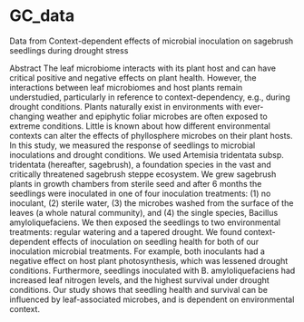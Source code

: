# GC_data
Data from Context-dependent effects of microbial inoculation on sagebrush seedlings during drought stress

Abstract
The leaf microbiome interacts with its plant host and can have critical positive and negative effects on plant health. However, the interactions between leaf microbiomes and host plants remain understudied, particularly in reference to context-dependency, e.g., during drought conditions. Plants naturally exist in environments with ever-changing weather and epiphytic foliar microbes are often exposed to extreme conditions. Little is known about how different environmental contexts can alter the effects of phyllosphere microbes on their plant hosts. In this study, we measured the response of seedlings to microbial inoculations and drought conditions. We used Artemisia tridentata subsp. tridentata (hereafter, sagebrush), a foundation species in the vast and critically threatened sagebrush steppe ecosystem. We grew sagebrush plants in growth chambers from sterile seed and after 6 months the seedlings were inoculated in one of four inoculation treatments: (1) no inoculant, (2) sterile water, (3) the microbes washed from the surface of the leaves (a whole natural community), and (4) the single species, Bacillus amyloliquefaciens. We then exposed the seedlings to two environmental treatments: regular watering and a tapered drought. We found context-dependent effects of inoculation on seedling health for both of our inoculation microbial treatments. For example, both inoculants had a negative effect on host plant photosynthesis, which was lessened drought conditions. Furthermore, seedlings inoculated with B. amyloliquefaciens had increased leaf nitrogen levels, and the highest survival under drought conditions. Our study shows that seedling health and survival can be influenced by leaf-associated microbes, and is dependent on environmental context.  
